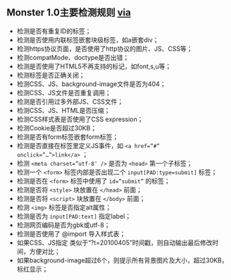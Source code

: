 ## Monster 1.0主要检测规则 [via](http://doc.alipay.net/pages/viewpage.action?pageId=11245188)
- 检测是否有重复ID的标签；
- 检测是否使用内联标签嵌套块级标签，如a嵌套div；
- 检测https协议页面，是否使用了http协议的图片、JS、CSS等；
- 检测compatMode、doctype是否出错；
- 检测是否使用了HTML5不再支持的标记，如font,s,u等；
- 检测标签是否正确关闭；
- 检测CSS、JS、background-image文件是否为404；
- 检测CSS、JS文件是否重复调用；
- 检测是否引用过多外部JS、CSS文件；
- 检测CSS、JS、HTML是否压缩；
- 检测CSS样式表是否使用了CSS expression；
- 检测Cookie是否超过30KB；
- 检测是否有form标签嵌套form标签；
- 检测是否直接在标签里定义JS事件，如 `<a href=”#”  onclick=”…”>link</a>` ；
- 检测 `<meta charset=”utf-8″ />` 是否为 `<head>` 第一个子标签；
- 检测一个 `<form>` 标签内部是否出现二个 `input[PAD:type=submit]` 标签；
- 检测是否在 `<form>` 标签中使用了 `id=”submit”` 的标签；
- 检测是否将 `<style>` 块放置在 `</head>` 前面；
- 检测是否将 `<script>` 块放置在 `</body>` 前面；
- 检测 `<img>` 标签是否指定alt属性；
- 检测是否为 `input[PAD:text]` 指定label；
- 检测网页编码是否为gbk或utf-8；
- 检测是否使用了 @import 导入样式表；
- 如果CSS、JS指定 类似于“?t=20100405”时间戳，则自动输出最后修改时间，方便对比；
- 如果background-image超过6个，则提示所有背景图片及大小，超过30KB，标红显示；

